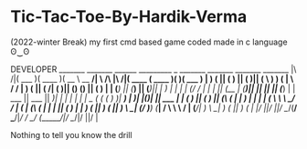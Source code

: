 # Tic-Tac-Toe-By-Hardik-Verma
(2022-winter Break)
my first cmd based game coded made in c language ʘ‿ʘ

DEVELOPER
          _______  _______  ______  _________ _                   _______  _______  _______  _______ 
|\     /|(  ___  )(  ____ )(  __  \ \__   __/| \    /\  |\     /|(  ____ \(  ____ )(       )(  ___  )
| )   ( || (   ) || (    )|| (  \  )   ) (   |  \  / /  | )   ( || (    \/| (    )|| () () || (   ) |
| (___) || (___) || (____)|| |   ) |   | |   |  (_/ /   | |   | || (__    | (____)|| || || || (___) |
|  ___  ||  ___  ||     __)| |   | |   | |   |   _ (    ( (   ) )|  __)   |     __)| |(_)| ||  ___  |
| (   ) || (   ) || (\ (   | |   ) |   | |   |  ( \ \    \ \_/ / | (      | (\ (   | |   | || (   ) |
| )   ( || )   ( || ) \ \__| (__/  )___) (___|  /  \ \    \   /  | (____/\| ) \ \__| )   ( || )   ( |
|/     \||/     \||/   \__/(______/ \_______/|_/    \/     \_/   (_______/|/   \__/|/     \||/     \|

Nothing to tell you know the drill
